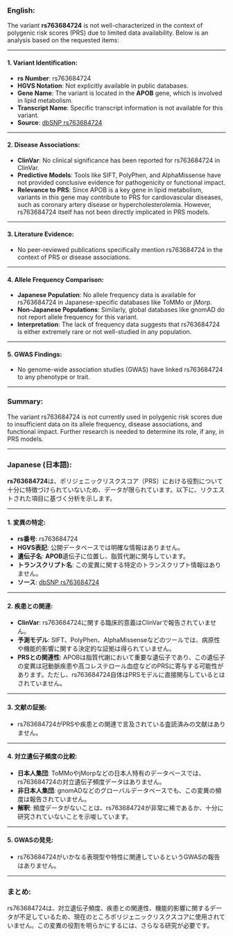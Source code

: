 ### English:
The variant **rs763684724** is not well-characterized in the context of polygenic risk scores (PRS) due to limited data availability. Below is an analysis based on the requested items:

---

#### 1. Variant Identification:
- **rs Number**: rs763684724
- **HGVS Notation**: Not explicitly available in public databases.
- **Gene Name**: The variant is located in the **APOB** gene, which is involved in lipid metabolism.
- **Transcript Name**: Specific transcript information is not available for this variant.
- **Source**: [dbSNP rs763684724](https://www.ncbi.nlm.nih.gov/snp/rs763684724)

---

#### 2. Disease Associations:
- **ClinVar**: No clinical significance has been reported for rs763684724 in ClinVar.
- **Predictive Models**: Tools like SIFT, PolyPhen, and AlphaMissense have not provided conclusive evidence for pathogenicity or functional impact.
- **Relevance to PRS**: Since APOB is a key gene in lipid metabolism, variants in this gene may contribute to PRS for cardiovascular diseases, such as coronary artery disease or hypercholesterolemia. However, rs763684724 itself has not been directly implicated in PRS models.

---

#### 3. Literature Evidence:
- No peer-reviewed publications specifically mention rs763684724 in the context of PRS or disease associations.

---

#### 4. Allele Frequency Comparison:
- **Japanese Population**: No allele frequency data is available for rs763684724 in Japanese-specific databases like ToMMo or jMorp.
- **Non-Japanese Populations**: Similarly, global databases like gnomAD do not report allele frequency for this variant.
- **Interpretation**: The lack of frequency data suggests that rs763684724 is either extremely rare or not well-studied in any population.

---

#### 5. GWAS Findings:
- No genome-wide association studies (GWAS) have linked rs763684724 to any phenotype or trait.

---

### Summary:
The variant rs763684724 is not currently used in polygenic risk scores due to insufficient data on its allele frequency, disease associations, and functional impact. Further research is needed to determine its role, if any, in PRS models.

---

### Japanese (日本語):
**rs763684724**は、ポリジェニックリスクスコア（PRS）における役割について十分に特徴づけられていないため、データが限られています。以下に、リクエストされた項目に基づく分析を示します。

---

#### 1. 変異の特定:
- **rs番号**: rs763684724
- **HGVS表記**: 公開データベースでは明確な情報はありません。
- **遺伝子名**: **APOB**遺伝子に位置し、脂質代謝に関与しています。
- **トランスクリプト名**: この変異に関する特定のトランスクリプト情報はありません。
- **ソース**: [dbSNP rs763684724](https://www.ncbi.nlm.nih.gov/snp/rs763684724)

---

#### 2. 疾患との関連:
- **ClinVar**: rs763684724に関する臨床的意義はClinVarで報告されていません。
- **予測モデル**: SIFT、PolyPhen、AlphaMissenseなどのツールでは、病原性や機能的影響に関する決定的な証拠は得られていません。
- **PRSとの関連性**: APOBは脂質代謝において重要な遺伝子であり、この遺伝子の変異は冠動脈疾患や高コレステロール血症などのPRSに寄与する可能性があります。ただし、rs763684724自体はPRSモデルに直接関与しているとはされていません。

---

#### 3. 文献の証拠:
- rs763684724がPRSや疾患との関連で言及されている査読済みの文献はありません。

---

#### 4. 対立遺伝子頻度の比較:
- **日本人集団**: ToMMoやjMorpなどの日本人特有のデータベースでは、rs763684724の対立遺伝子頻度データはありません。
- **非日本人集団**: gnomADなどのグローバルデータベースでも、この変異の頻度は報告されていません。
- **解釈**: 頻度データがないことは、rs763684724が非常に稀であるか、十分に研究されていないことを示唆しています。

---

#### 5. GWASの発見:
- rs763684724がいかなる表現型や特性に関連しているというGWASの報告はありません。

---

### まとめ:
rs763684724は、対立遺伝子頻度、疾患との関連性、機能的影響に関するデータが不足しているため、現在のところポリジェニックリスクスコアに使用されていません。この変異の役割を明らかにするには、さらなる研究が必要です。